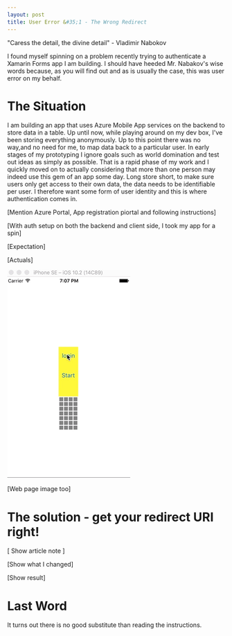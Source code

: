 ```yaml
---
layout: post
title: User Error &#35;1 - The Wrong Redirect
---
```


"Caress the detail, the divine detail" - Vladimir Nabokov

I found myself spinning on a problem recently trying to authenticate a Xamarin Forms app I am building. I should have heeded Mr. Nabakov's wise words because, as you will find out and as is usually the case, this was user error on my behalf. 

# The Situation #
I am building an app that uses Azure Mobile App services on the backend to store data in a table. Up until now, while playing around on my dev box, I've been storing everything anonymously. Up to this point there was no way,and no need for me, to map data back to a particular user. In early stages of my prototyping I ignore goals such as world domination and test out ideas as simply as possible. That is a rapid phase of my work and I quickly moved on to actually considering that more than one person may indeed use this gem of an app some day. Long store short, to make sure users only get access to their own data, the data needs to be identifiable per user. I therefore want some form of user identity and this is where authentication comes in. 

[Mention Azure Portal, App registration piortal and following instructions]


[With auth setup on both the backend and client side, I took my app for a spin]

[Expectation]

[Actuals]

![Authentication dialog disappearing](/images/auth-dialog-disappears.gif)

[Web page image too]

# The solution - get your redirect URI right! #

[ Show article note ]

[Show what I changed]

[Show result]




# Last Word #
It turns out there is no good substitute than reading the instructions. 
